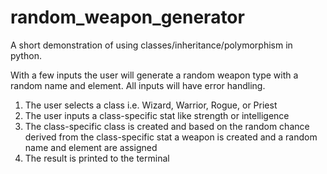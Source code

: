 # random_weapon_generator
A short demonstration of using classes/inheritance/polymorphism in python.

With a few inputs the user will generate a random weapon type with a random name and element. All inputs will have error handling.

1) The user selects a class i.e. Wizard, Warrior, Rogue, or Priest
2) The user inputs a class-specific stat like strength or intelligence
3) The class-specific class is created and based on the random chance derived from the class-specific stat a weapon is created and a random name and element are assigned
4) The result is printed to the terminal